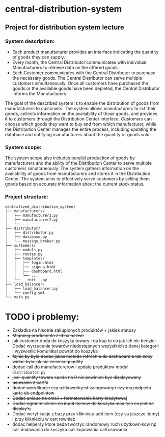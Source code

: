# central-distribution-system
## Project for distribution system lecture

### System description:
* Each product manufacturer provides an interface indicating the quantity of goods they can supply.
* Every month, the Central Distributor communicates with individual Manufacturers to retrieve data on the offered goods.
* Each Customer communicates with the Central Distributor to purchase the necessary goods. The Central Distributor can serve multiple customers simultaneously. Once all customers have purchased the goods or the available goods have been depleted, the Central Distributor informs the Manufacturers.

The goal of the described system is to enable the distribution of goods from manufacturers to customers. The system allows manufacturers to list their goods, collects information on the availability of those goods, and provides it to customers through the Distribution Center interface. Customers can choose which goods they want to buy and from which manufacturer, while the Distribution Center manages the entire process, including updating the database and notifying manufacturers about the quantity of goods sold.

### System scope:   
The system scope also includes parallel production of goods by manufacturers and the ability of the Distribution Center to serve multiple customers simultaneously. The system gathers information on the availability of goods from manufacturers and stores it in the Distribution Center. The system aims to effectively serve customers by selling them goods based on accurate information about the current stock status.

### Project structure:
```
centralized_distribution_system/
├── manufacturers/
│   ├── manufacturer1.py
│   ├── manufacturer2.py
│   └── ...
├── distributor/
│   ├── distributor.py
│   ├── database.py
│   └── message_broker.py
├── customers/
│   ├── models.py
│   ├── routes.py
│   ├── templates/
│   │   ├── login.html
│   │   ├── signup.html
│   │   ├── dashboard.html
│   │   └── ...
│   └── __init__.py
├── load_balancer/
│   ├── load_balancer.py
│   └── config.yml
└── main.py
```


# TODO i problemy:
- Zakładka na hisotrie zakupionych produktów + jakieś statusy
- ~~Mapping producenta z id na nazwe~~
- jak customer doda do koszyka towary i da kup to co jak ich nie bedzie:
    Dodać wyrzucenie towarów niedostępnych wszystkich z danej kategorii i wyświetlić komunikat powrót do koszyka
- ~~fajnie by bylo dodac jakas metode refresh'a do dashboard'a tak zeby widac bylo jak sie zmienia quantity~~
- dodac call do manufacturerow i update produktow moduł `distribiutor.py`
- ~~jesli quantity towaru spada na 0 nie powinien byc displayowany~~
- ~~usuwanie z cart'a~~
- ~~dodać weryfikacje czy uztkownik jest zalogowany i czy ma podpieta karte do endpointow~~
- ~~Dodać unique na email + formatowanie karty kredytowej~~
- ~~Dodać ogranmiczenie na input itemow do koszyka max tyle co jest na display'u~~
- Dodać weryfikacje z bazy przy klikniecu add item (czy sa jeszcze itemy) i przy kliknieciu w cart rownież
- dodac helpersy ktore beda tworzyc randomowy ruch uzytkownikow np call dodawania do koszyka call kupowania call usuwania